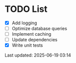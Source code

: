 # TODO List

- [x] Add logging
- [ ] Optimize database queries
- [ ] Implement caching
- [ ] Update dependencies
- [x] Write unit tests

Last updated: 2025-06-19 03:14
